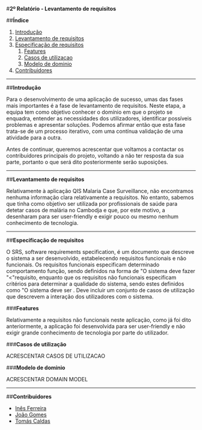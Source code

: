 #**2º Relatório - Levantamento de requisitos**

##**Índice**

1. [Introdução](#intro)
2. [Levantamento de requisitos](#elicitation)
4. [Especificação de requisitos](#specification)
    1. [Features](#features)
    2. [Casos de utilizacao](#usecases)
    3. [Modelo de dominio](#domainmodel)
4. [Contribuidores](#contributors)


***
##**Introdução** <a name ="intro"></a>

Para o desenvolvimento de uma aplicação de sucesso, umas das fases mais importantes é a fase de levantamento de requisitos. Neste etapa, a equipa tem como objetivo conhecer o domínio em que o projeto se enquadra, entender as necessidades dos utilizadores, identificar possíveis problemas e apresentar soluções. Podemos afirmar então que esta fase trata-se de um processo iterativo, com uma contínua validação de uma atividade para a outra. 

Antes de continuar, queremos acrescentar que voltamos a contactar os contribuidores principais do projeto, voltando a não ter resposta da sua parte, portanto o que será dito posteriormente serão suposições.


****
##**Levantamento de requisitos** <a name ="elicitation"></a>

Relativamente à aplicação QIS Malaria Case Surveillance, não encontramos nenhuma informação clara relativamente a requisitos. No entanto, sabemos que tinha como objetivo ser utilizada por profissionais de saúde para detetar casos de malária no Cambodja e que, por este motivo, a desenharam para ser user-friendly e exigir pouco ou mesmo nenhum conhecimento de tecnologia.


****
##**Especificação de requisitos** <a name ="specification"></a>

O SRS, software requirements specification, é um documento que descreve o sistema a ser desenvolvido, estabelecendo requisitos funcionais e não funcionais. Os requisitos funcionais especificam determinado comportamento função, sendo definidos na forma de "O sistema deve fazer "<"requisito, enquanto que os requisitos não funcionais especificam critérios para determinar a qualidade do sistema, sendo estes definidos como "O sistema deve ser . Deve incluir um conjunto de casos de utilização que descrevem a interação dos utilizadores com o sistema.



###**Features** <a name="features"></a>

Relativamente a requisitos não funcionais neste aplicação, como já foi dito anteriormente, a aplicação foi desenvolvida para ser user-friendly e não exigir grande conhecimento de tecnologia por parte do utilizador.



###**Casos de utilização** <a name="usecases"></a>

ACRESCENTAR CASOS DE UTILIZACAO



###**Modelo de dominio** <a name="domainmodel"></a>

ACRESCENTAR DOMAIN MODEL


****
##**Contribuidores**<a name="contributors"></a>

* [Inês Ferreira](https://github.com/inesferreira7)
* [João Gomes](https://github.com/joaogomes04)
* [Tomás Caldas](https://github.com/tomasvcaldas)
